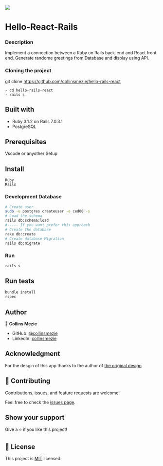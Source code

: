 
![](https://img.shields.io/badge/Microverse-blueviolet)
# Hello-React-Rails




### Description 
Implement a connection between a Ruby on Rails back-end and React front-end. Generate randome greetings from Database and display using API.




### Cloning the project

 git clone https://github.com/collinsmezie/hello-rails-react <Your-Build-Directory>
``` 
- cd hello-rails-react
- rails s
```


## Built with
- Ruby 3.1.2 on Rails 7.0.3.1
- PostgreSQL

## Prerequisites

Vscode or anyother
Setup

## Install
    Ruby
    Rails

### Development Database

```sh
# Create user
sudo -u postgres createuser -e ced00 -s
# Load the schema
rails db:schema:load
#----- If you want prefer this approach
# Create the database
rake db:create
# Create database Migration
rails db:migrate
```

### Run

```sh
rails s
```

## Run tests
```sh
bundle install
rspec
```

## Author

👤 **Collins Mezie**

- GitHub: [@collinsmezie](https://github.com/collinsmezie)
- LinkedIn: [collinsmezie](https://www.linkedin.com/in/collinsmezie/)

## Acknowledgment
For the desgin of this app thanks to the author of [the original design](https://www.behance.net/gallery/31579789/Ballhead-App-(Free-PSDs)) 

## 🤝 Contributing

Contributions, issues, and feature requests are welcome!

Feel free to check the [issues page](https://github.com/collinsmezie/hello-rails-react/issues).

## Show your support

Give a ⭐️ if you like this project!

## 📝 License

This project is [MIT](./MIT.md) licensed.

